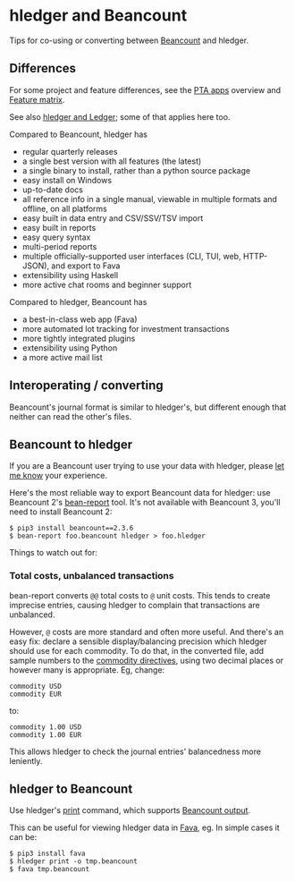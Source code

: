 # hledger and Beancount

<div class=pagetoc>

<!-- toc -->
</div>

Tips for co-using or converting between [Beancount](https://beancount.github.io) and hledger.

## Differences

For some project and feature differences,
see the [PTA apps](https://plaintextaccounting.org/#pta-apps) overview
and [Feature matrix](https://plaintextaccounting.org/#feature-matrix).

See also [hledger and Ledger](ledger.md); some of that applies here too.

Compared to Beancount, hledger has

- regular quarterly releases
- a single best version with all features (the latest)
- a single binary to install, rather than a python source package
- easy install on Windows
- up-to-date docs
- all reference info in a single manual, viewable in multiple formats and offline, on all platforms
- easy built in data entry and CSV/SSV/TSV import
- easy built in reports
- easy query syntax
- multi-period reports
- multiple officially-supported user interfaces (CLI, TUI, web, HTTP-JSON), and export to Fava
- extensibility using Haskell
- more active chat rooms and beginner support

Compared to hledger, Beancount has

- a best-in-class web app (Fava)
- more automated lot tracking for investment transactions
- more tightly integrated plugins
- extensibility using Python
- a more active mail list

## Interoperating / converting

Beancount's journal format is similar to hledger's,
but different enough that neither can read the other's files.


## Beancount to hledger

If you are a Beancount user trying to use your data with hledger,
please [let me know](support.md) your experience.

Here's the most reliable way to export Beancount data for hledger:
use Beancount 2's [bean-report](https://beancount.github.io/docs/running_beancount_and_generating_reports.html#bean-report) tool.
It's not available with Beancount 3, you'll need to install Beancount 2:
```
$ pip3 install beancount==2.3.6
$ bean-report foo.beancount hledger > foo.hledger
```

Things to watch out for:

### Total costs, unbalanced transactions 

bean-report converts `@@` total costs to `@` unit costs.
This tends to create imprecise entries, causing hledger to complain that transactions are unbalanced.

However, `@` costs are more standard and often more useful.
And there's an easy fix: declare a sensible display/balancing precision which hledger should use for each commodity.
To do that, in the converted file, add sample numbers to the [commodity directives](https://hledger.org/hledger.html#commodity-directive),
using two decimal places or however many is appropriate. Eg, change:
```journal
commodity USD
commodity EUR
```
to:
```journal
commodity 1.00 USD
commodity 1.00 EUR
```
This allows hledger to check the journal entries' balancedness more leniently.

## hledger to Beancount

Use hledger's [print](hledger.md#print) command, which supports [Beancount output](hledger.md#beancount-output).

This can be useful for viewing hledger data in [Fava](https://beancount.github.io/fava/), eg.
In simple cases it can be:
```
$ pip3 install fava
$ hledger print -o tmp.beancount
$ fava tmp.beancount
```

